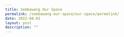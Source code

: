 ```yaml
---
title: Sembawang Our Space
permalink: /sembawang-our-space/our-space/permalink/
date: 2022-08-01
layout: post
description: ""
---
```

